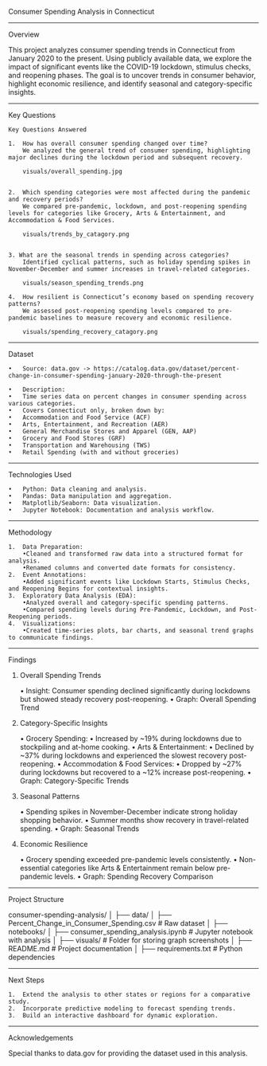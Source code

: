
Consumer Spending Analysis in Connecticut


--------------------------------------------------------------------------------

Overview

This project analyzes consumer spending trends in Connecticut from January 2020 to the present. Using publicly available data, we explore the impact of significant events like the COVID-19 lockdown, stimulus checks, and reopening phases. The goal is to uncover trends in consumer behavior, highlight economic resilience, and identify seasonal and category-specific insights.

--------------------------------------------------------------------------------

Key Questions

	Key Questions Answered

	1.	How has overall consumer spending changed over time?
	    We analyzed the general trend of consumer spending, highlighting major declines during the lockdown period and subsequent recovery.

        visuals/overall_spending.jpg


	2.	Which spending categories were most affected during the pandemic and recovery periods?
	    We compared pre-pandemic, lockdown, and post-reopening spending levels for categories like Grocery, Arts & Entertainment, and Accommodation & Food Services.

        visuals/trends_by_catagory.png


	3. What are the seasonal trends in spending across categories?
	    Identified cyclical patterns, such as holiday spending spikes in November-December and summer increases in travel-related categories.

        visuals/season_spending_trends.png

    4.	How resilient is Connecticut’s economy based on spending recovery patterns?
        We assessed post-reopening spending levels compared to pre-pandemic baselines to measure recovery and economic resilience.

        visuals/spending_recovery_catagory.png


--------------------------------------------------------------------------------

Dataset

	•	Source: data.gov -> https://catalog.data.gov/dataset/percent-change-in-consumer-spending-january-2020-through-the-present
    
	•	Description:
	•	Time series data on percent changes in consumer spending across various categories.
	•	Covers Connecticut only, broken down by:
	•	Accommodation and Food Service (ACF)
	•	Arts, Entertainment, and Recreation (AER)
	•	General Merchandise Stores and Apparel (GEN, AAP)
	•	Grocery and Food Stores (GRF)
	•	Transportation and Warehousing (TWS)
	•	Retail Spending (with and without groceries)

--------------------------------------------------------------------------------

Technologies Used

	•	Python: Data cleaning and analysis.
	•	Pandas: Data manipulation and aggregation.
	•	Matplotlib/Seaborn: Data visualization.
	•	Jupyter Notebook: Documentation and analysis workflow.


--------------------------------------------------------------------------------

Methodology

	1.	Data Preparation:
	    •Cleaned and transformed raw data into a structured format for analysis.
	    •Renamed columns and converted date formats for consistency.
	2.	Event Annotations:
	    •Added significant events like Lockdown Starts, Stimulus Checks, and Reopening Begins for contextual insights.
	3.	Exploratory Data Analysis (EDA):
	    •Analyzed overall and category-specific spending patterns.
	    •Compared spending levels during Pre-Pandemic, Lockdown, and Post-Reopening periods.
	4.	Visualizations:
	    •Created time-series plots, bar charts, and seasonal trend graphs to communicate findings.


--------------------------------------------------------------------------------

Findings

1. Overall Spending Trends

	•	Insight: Consumer spending declined significantly during lockdowns but showed steady recovery post-reopening.
	•	Graph: Overall Spending Trend

2. Category-Specific Insights

	•	Grocery Spending:
	•	Increased by ~19% during lockdowns due to stockpiling and at-home cooking.
	•	Arts & Entertainment:
	•	Declined by ~37% during lockdowns and experienced the slowest recovery post-reopening.
	•	Accommodation & Food Services:
	•	Dropped by ~27% during lockdowns but recovered to a ~12% increase post-reopening.
	•	Graph: Category-Specific Trends

3. Seasonal Patterns

	•	Spending spikes in November-December indicate strong holiday shopping behavior.
	•	Summer months show recovery in travel-related spending.
	•	Graph: Seasonal Trends

4. Economic Resilience

	•	Grocery spending exceeded pre-pandemic levels consistently.
	•	Non-essential categories like Arts & Entertainment remain below pre-pandemic levels.
	•	Graph: Spending Recovery Comparison


--------------------------------------------------------------------------------

Project Structure

consumer-spending-analysis/
│
├── data/
│   ├── Percent_Change_in_Consumer_Spending.csv    # Raw dataset
│
├── notebooks/
│   ├── consumer_spending_analysis.ipynb           # Jupyter notebook with analysis
│
├── visuals/                                       # Folder for storing graph screenshots
│
├── README.md                                      # Project documentation
│
├── requirements.txt                               # Python dependencies



--------------------------------------------------------------------------------

Next Steps

	1.	Extend the analysis to other states or regions for a comparative study.
	2.	Incorporate predictive modeling to forecast spending trends.
	3.	Build an interactive dashboard for dynamic exploration.

--------------------------------------------------------------------------------

Acknowledgements

Special thanks to data.gov for providing the dataset used in this analysis.
